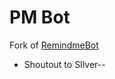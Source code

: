# PM Bot

Fork of [RemindmeBot](https://github.com/SIlver--/remindmebot-reddit)
- Shoutout to SIlver--

